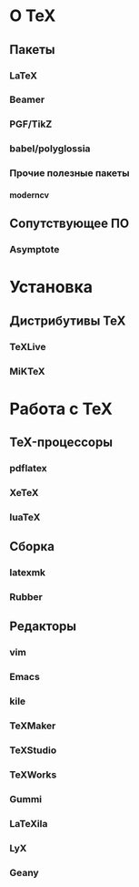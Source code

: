 # О TeX

## Пакеты

### LaTeX

### Beamer

### PGF/TikZ

### babel/polyglossia

### Прочие полезные пакеты

#### moderncv

## Сопутствующее ПО

### Asymptote

# Установка

## Дистрибутивы TeX

### TeXLive

### MiKTeX

# Работа с TeX

## TeX-процессоры

### pdflatex

### XeTeX

### luaTeX

## Сборка

### latexmk

### Rubber

## Редакторы

### vim

### Emacs

### kile

### TeXMaker

### TeXStudio

### TeXWorks

### Gummi

### LaTeXila

### LyX

### Geany
